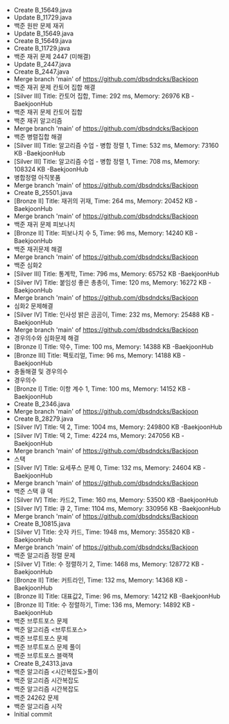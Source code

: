 - Create B_15649.java
- Update B_11729.java
- 백준 원판 문제 재귀
- Update B_15649.java
- Create B_15649.java
- Create B_11729.java
- 백준 재귀 문제 2447 (미해결)
- Update B_2447.java
- Create B_2447.java
- Merge branch 'main' of https://github.com/dbsdndcks/Backjoon
- 백준 재귀 문제 칸토어 집합 해결
- [Silver III] Title: 칸토어 집합, Time: 292 ms, Memory: 26976 KB -BaekjoonHub
- 백준 재귀 문제 칸토어 집합
- 백준 재귀 알고리즘
- Merge branch 'main' of https://github.com/dbsdndcks/Backjoon
- 백준 병렬집합 해결
- [Silver III] Title: 알고리즘 수업 - 병합 정렬 1, Time: 532 ms, Memory: 73160 KB -BaekjoonHub
- [Silver III] Title: 알고리즘 수업 - 병합 정렬 1, Time: 708 ms, Memory: 108324 KB -BaekjoonHub
- 병합정렬 아직못품
- Merge branch 'main' of https://github.com/dbsdndcks/Backjoon
- Create B_25501.java
- [Bronze II] Title: 재귀의 귀재, Time: 264 ms, Memory: 20452 KB -BaekjoonHub
- Merge branch 'main' of https://github.com/dbsdndcks/Backjoon
- 백준 재귀 문제 피보나치
- [Bronze II] Title: 피보나치 수 5, Time: 96 ms, Memory: 14240 KB -BaekjoonHub
- 백준 재귀문제 해결
- Merge branch 'main' of https://github.com/dbsdndcks/Backjoon
- 백준 심화2
- [Silver III] Title: 통계학, Time: 796 ms, Memory: 65752 KB -BaekjoonHub
- [Silver IV] Title: 붙임성 좋은 총총이, Time: 120 ms, Memory: 16272 KB -BaekjoonHub
- Merge branch 'main' of https://github.com/dbsdndcks/Backjoon
- 심화2 문제해결
- [Silver IV] Title: 인사성 밝은 곰곰이, Time: 232 ms, Memory: 25488 KB -BaekjoonHub
- Merge branch 'main' of https://github.com/dbsdndcks/Backjoon
- 경우의수와 심화문제 해결
- [Bronze I] Title: 약수, Time: 100 ms, Memory: 14388 KB -BaekjoonHub
- [Bronze III] Title: 팩토리얼, Time: 96 ms, Memory: 14188 KB -BaekjoonHub
- 충돌해결 및 경우의수
- 경우의수
- [Bronze I] Title: 이항 계수 1, Time: 100 ms, Memory: 14152 KB -BaekjoonHub
- Create B_2346.java
- Merge branch 'main' of https://github.com/dbsdndcks/Backjoon
- Create B_28279.java
- [Silver IV] Title: 덱 2, Time: 1004 ms, Memory: 249800 KB -BaekjoonHub
- [Silver IV] Title: 덱 2, Time: 4224 ms, Memory: 247056 KB -BaekjoonHub
- Merge branch 'main' of https://github.com/dbsdndcks/Backjoon
- 스택
- [Silver IV] Title: 요세푸스 문제 0, Time: 132 ms, Memory: 24604 KB -BaekjoonHub
- Merge branch 'main' of https://github.com/dbsdndcks/Backjoon
- 백준 스택 큐 덱
- [Silver IV] Title: 카드2, Time: 160 ms, Memory: 53500 KB -BaekjoonHub
- [Silver IV] Title: 큐 2, Time: 1104 ms, Memory: 330956 KB -BaekjoonHub
- Merge branch 'main' of https://github.com/dbsdndcks/Backjoon
- Create B_10815.java
- [Silver V] Title: 숫자 카드, Time: 1948 ms, Memory: 355820 KB -BaekjoonHub
- Merge branch 'main' of https://github.com/dbsdndcks/Backjoon
- 백준 알고리즘 정렬 문제
- [Silver V] Title: 수 정렬하기 2, Time: 1468 ms, Memory: 128772 KB -BaekjoonHub
- [Bronze II] Title: 커트라인, Time: 132 ms, Memory: 14368 KB -BaekjoonHub
- [Bronze II] Title: 대표값2, Time: 96 ms, Memory: 14212 KB -BaekjoonHub
- [Bronze II] Title: 수 정렬하기, Time: 136 ms, Memory: 14892 KB -BaekjoonHub
- 백준 브루트포스 문제
- 백준 알고리즘 <브루트포스>
- 백준 브루트포스 문제
- 백준 브루트포스 문제 풀이
- 백준 브루트포스 블랙잭
- Create B_24313.java
- 백준 알고리즘 <시간복잡도>풀이
- 백준 알고리즘 시간복잡도
- 백준 알고리즘 시간복잡도
- 백준 24262 문제
- 백준 알고리즘 시작
- Initial commit
